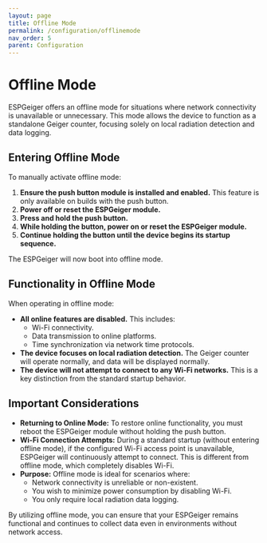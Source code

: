```yaml
---
layout: page
title: Offline Mode
permalink: /configuration/offlinemode
nav_order: 5
parent: Configuration
---
```


# Offline Mode


ESPGeiger offers an offline mode for situations where network connectivity is unavailable or unnecessary. This mode allows the device to function as a standalone Geiger counter, focusing solely on local radiation detection and data logging.

## Entering Offline Mode

To manually activate offline mode:

1.  **Ensure the push button module is installed and enabled.** This feature is only available on builds with the push button.
2.  **Power off or reset the ESPGeiger module.**
3.  **Press and hold the push button.**
4.  **While holding the button, power on or reset the ESPGeiger module.**
5.  **Continue holding the button until the device begins its startup sequence.**

The ESPGeiger will now boot into offline mode.

## Functionality in Offline Mode

When operating in offline mode:

* **All online features are disabled.** This includes:
    * Wi-Fi connectivity.
    * Data transmission to online platforms.
    * Time synchronization via network time protocols.
* **The device focuses on local radiation detection.** The Geiger counter will operate normally, and data will be displayed normally.
* **The device will not attempt to connect to any Wi-Fi networks.** This is a key distinction from the standard startup behavior.

## Important Considerations

* **Returning to Online Mode:** To restore online functionality, you must reboot the ESPGeiger module without holding the push button.
* **Wi-Fi Connection Attempts:** During a standard startup (without entering offline mode), if the configured Wi-Fi access point is unavailable, ESPGeiger will continuously attempt to connect. This is different from offline mode, which completely disables Wi-Fi.
* **Purpose:** Offline mode is ideal for scenarios where:
    * Network connectivity is unreliable or non-existent.
    * You wish to minimize power consumption by disabling Wi-Fi.
    * You only require local radiation data logging.

By utilizing offline mode, you can ensure that your ESPGeiger remains functional and continues to collect data even in environments without network access.
